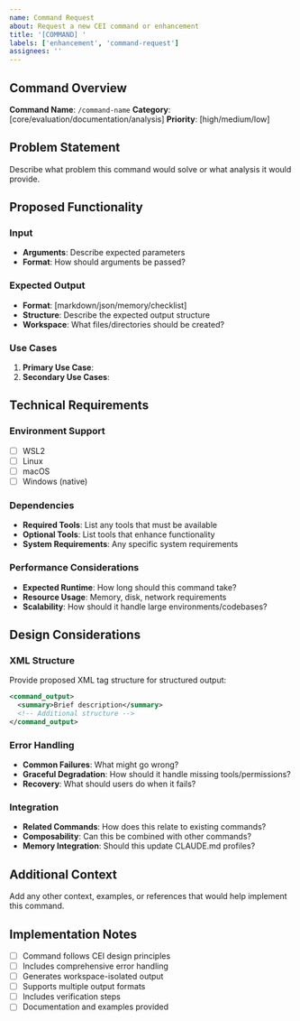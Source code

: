 ```yaml
---
name: Command Request
about: Request a new CEI command or enhancement
title: '[COMMAND] '
labels: ['enhancement', 'command-request']
assignees: ''
---
```


## Command Overview

**Command Name**: `/command-name`
**Category**: [core/evaluation/documentation/analysis]
**Priority**: [high/medium/low]

## Problem Statement

Describe what problem this command would solve or what analysis it would provide.

## Proposed Functionality

### Input
- **Arguments**: Describe expected parameters
- **Format**: How should arguments be passed?

### Expected Output
- **Format**: [markdown/json/memory/checklist]
- **Structure**: Describe the expected output structure
- **Workspace**: What files/directories should be created?

### Use Cases
1. **Primary Use Case**: 
2. **Secondary Use Cases**:

## Technical Requirements

### Environment Support
- [ ] WSL2
- [ ] Linux
- [ ] macOS
- [ ] Windows (native)

### Dependencies
- **Required Tools**: List any tools that must be available
- **Optional Tools**: List tools that enhance functionality
- **System Requirements**: Any specific system requirements

### Performance Considerations
- **Expected Runtime**: How long should this command take?
- **Resource Usage**: Memory, disk, network requirements
- **Scalability**: How should it handle large environments/codebases?

## Design Considerations

### XML Structure
Provide proposed XML tag structure for structured output:

```xml
<command_output>
  <summary>Brief description</summary>
  <!-- Additional structure -->
</command_output>
```

### Error Handling
- **Common Failures**: What might go wrong?
- **Graceful Degradation**: How should it handle missing tools/permissions?
- **Recovery**: What should users do when it fails?

### Integration
- **Related Commands**: How does this relate to existing commands?
- **Composability**: Can this be combined with other commands?
- **Memory Integration**: Should this update CLAUDE.md profiles?

## Additional Context

Add any other context, examples, or references that would help implement this command.

## Implementation Notes

- [ ] Command follows CEI design principles
- [ ] Includes comprehensive error handling  
- [ ] Generates workspace-isolated output
- [ ] Supports multiple output formats
- [ ] Includes verification steps
- [ ] Documentation and examples provided
